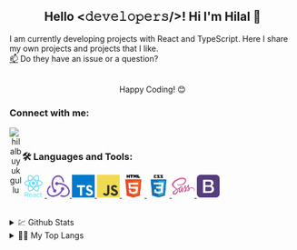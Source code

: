 ## <div align="center">Hello <𝚍𝚎𝚟𝚎𝚕𝚘𝚙𝚎𝚛𝚜/>!  Hi I'm Hilal 👋</div>
<div align="left"> 
 I am currently developing projects with React and TypeScript. Here I share my own projects and projects that I like. <br/>
    <a href="mailto:hilal.buyukgullu@gmail.com">📫</a>
    Do they have an issue or a question?
    <br/><br/>
    <p align="center"> Happy Coding! 😊</p>
</div>

### Connect with me:
<div align="center">
    <a href="https://www.linkedin.com/in/hilal-b%C3%BCy%C3%BCkg%C3%BCll%C3%BC-11508b198/" target="_blank">
    <img align="left" alt="hilalbuyukgullu" width="22px" src="https://raw.githubusercontent.com/rahuldkjain/github-profile-readme-generator/master/src/images/icons/Social/linked-in-alt.svg" />
    </a>
</div>
<br />


### 🛠️ Languages and Tools:
  <p align="left">
      <a href="https://reactjs.org/" target="_blank"> <img src="https://raw.githubusercontent.com/devicons/devicon/master/icons/react/react-original-wordmark.svg" alt="react" width="40" height="40"/> </a>
      <a href="https://redux.js.org/" target="_blank"> <img src="https://raw.githubusercontent.com/devicons/devicon/master/icons/redux/redux-original.svg" alt="redux" width="40" height="40"/> </a>
      <a href="https://www.typescriptlang.org/" target="_blank"> <img src="https://raw.githubusercontent.com/github/explore/80688e429a7d4ef2fca1e82350fe8e3517d3494d/topics/typescript/typescript.png" alt="typescript" width="40" height="40"/> </a>
      <a href="https://www.javascript.com/" target="_blank"> <img src="https://raw.githubusercontent.com/github/explore/80688e429a7d4ef2fca1e82350fe8e3517d3494d/topics/javascript/javascript.png" alt="javascript" width="40" height="40"/> </a>
      <a href="https://html.com/" target="_blank"> <img src="https://raw.githubusercontent.com/github/explore/80688e429a7d4ef2fca1e82350fe8e3517d3494d/topics/html/html.png" alt="javascript" width="40" height="40"/> </a>
      <a href="https://css.org/" target="_blank"> <img src="https://raw.githubusercontent.com/github/explore/80688e429a7d4ef2fca1e82350fe8e3517d3494d/topics/css/css.png" alt="javascript" width="40" height="40"/> </a>
      <a href="https://sass-lang.com/" target="_blank"> <img src="https://raw.githubusercontent.com/github/explore/80688e429a7d4ef2fca1e82350fe8e3517d3494d/topics/sass/sass.png" alt="javascript" width="40" height="40"/> </a>
      <a href="https://getbootstrap.com/" target="_blank"> <img src="https://raw.githubusercontent.com/github/explore/80688e429a7d4ef2fca1e82350fe8e3517d3494d/topics/bootstrap/bootstrap.png" alt="javascript" width="40" height="40"/> </a>
   </p>
 <br/>

<details>
<summary>💹 Github Stats</summary>
<img src="https://github-readme-stats.vercel.app/api?username=hilalbuyukgullu&show_icons=true&theme=dracula">
</details>

<details>
<summary>👨‍💻 My Top Langs</summary>
<img  src="https://github-readme-stats.vercel.app/api/top-langs/?username=hilalbuyukgullu&layout=compact&hide=html,css&&show_icons=true&theme=dracula" alt="My Top Langs" />
</details>


    

<!--
**hilalbuyukgullu/HilalBuyukgullu** is a ✨ _special_ ✨ repository because its `README.md` (this file) appears on your GitHub profile.

Here are some ideas to get you started:

- 🔭 I’m currently working on ...
- 🌱 I’m currently learning ...
- 👯 I’m looking to collaborate on ...
- 🤔 I’m looking for help with ...
- 💬 Ask me about ...
- 📫 How to reach me: ...
- 😄 Pronouns: ...
- ⚡ Fun fact: ...
  
-->


